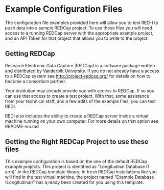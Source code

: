 # Example Configuration Files

The configuration file examples provided here will allow you to test RED-I to push data into a sample REDCap project.  To use these files you will need access to a running REDCap server with the appropriate example project, and an API Token for that project that allows you to write to the project.  


## Getting REDCap

Research Electronic Data Capture (REDCap) is a software package written and distributed by Vanderbilt University.  If you do not already have a access to a REDCap system see http://project-redcap.org/ for details on how to become a consortium partner.  

Your institution may already provide you with access to REDCap.  If so you can use that access to create a test project.  With that, some assistance from your technical staff, and a few edits of the example files, you can test REDI.

REDI also includes the ability to create a REDCap server inside a virtual machine running on your own computer.  For more details on that option see README-vm.md


## Getting the Right REDCap Project to use these files

This example configuration is based on the one of the default REDCap example projects.  This project is identified as "Longitudinal Database (1 arm)" in the REDCap template library.  In fresh REDCap installations like you will find in the test virtual machine, the project named "Example Database (Longitudinal)" has a;ready been created for you using this template.  

